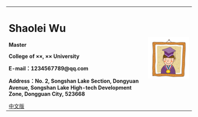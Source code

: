 <div>
<table border="0">
  <tr>
    <td>
      <h1>Shaolei Wu</h1>
      <p><b>Master</b></p>
      <p><b>College of ××, ×× University</b></p>
      <p><b>E-mail：1234567789@qq.com</b></p>
      <p><b>Address：No. 2, Songshan Lake Section, Dongyuan Avenue, Songshan Lake High-tech Development Zone, Dongguan City, 523668 </b></p>
      <a href="/index.html">中文版</a>
    </td>
    <td width="25%">
      <img src="/zhengjianzhao.jpg" width="100%">
    </td>
  </tr>
</table>
</div>
